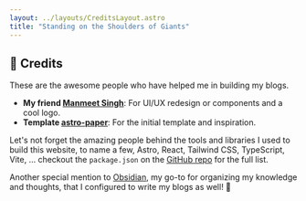 ```yaml
---
layout: ../layouts/CreditsLayout.astro
title: "Standing on the Shoulders of Giants"
---
```


## 🙏 Credits

These are the awesome people who have helped me in building my blogs.

- **My friend [Manmeet Singh](https://github.com/manmeet-ms)**: For UI/UX redesign or components and a cool logo.
- **Template [astro-paper](https://github.com/satnaing/astro-paper)**: For the initial template and inspiration.

Let's not forget the amazing people behind the tools and libraries I used to build this website, to name a few, Astro, React, Tailwind CSS, TypeScript, Vite, ... checkout the `package.json` on the [GitHub repo](https://github.com/r0hitm/devavatar) for the full list.

Another special mention to [Obsidian](https://obsidian.md), my go-to for organizing my knowledge and thoughts, that I configured to write my blogs as well! 🚀
